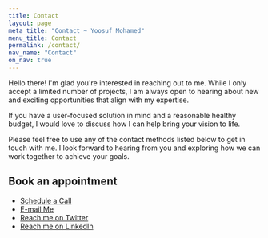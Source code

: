 ```yaml
---
title: Contact
layout: page
meta_title: "Contact ~ Yoosuf Mohamed"
menu_title: Contact
permalink: /contact/
nav_name: "Contact"
on_nav: true
---
```


Hello there! I'm glad you're interested in reaching out to me. While I only accept a limited number of projects, I am always open to hearing about new and exciting opportunities that align with my expertise.

If you have a user-focused solution in mind and a reasonable healthy budget, I would love to discuss how I can help bring your vision to life.

Please feel free to use any of the contact methods listed below to get in touch with me. I look forward to hearing from you and exploring how we can work together to achieve your goals.

## Book an appointment

- [Schedule a Call](http://calendly.com/yoosuf/talk-with-yoosuf)
- [E-mail Me](mailto:mayoosuf@gmail.com)
- [Reach me on Twitter](http://twitter.com/aitchdei)
- [Reach me on LinkedIn](http://linkedin.com/in/yoosufmo)
